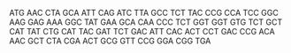 ATG
AAC
CTA
GCA
ATT
CAG
ATC
TTA
GCC
TCT
TAC
CCG
CCA
TCC
GGC
AAG
GAG
AAA
GGC
TAT
GAA
GCA
CAA
CCC
TCT
GGT
GGT
GTG
TCT
GCT
CAT
TAT
CTG
CAT
TAC
GAT
TCT
GAC
ATT
CAC
ACT
CCT
GAC
CCG
ACA
AAC
GCT
CTA
CGA
ACT
GCG
GTT
CCG
GGA
CGG
TGA